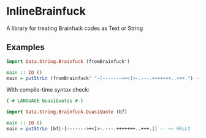 # InlineBrainfuck
A library for treating Brainfuck codes as Text or String

## Examples
```haskell
import Data.String.Brainfuck (fromBrainfuck')

main :: IO ()
main = putStrLn (fromBrainfuck' "-[------->+<]>-.---.+++++++..+++.") -- => HELLO
```
With compile-time syntax check:
```haskell
{-# LANGUAGE QuasiQuotes #-}

import Data.String.Brainfuck.QuasiQuote (bf)

main :: IO ()
main = putStrLn [bf|-[------->+<]>-.---.+++++++..+++.|] -- => HELLO
